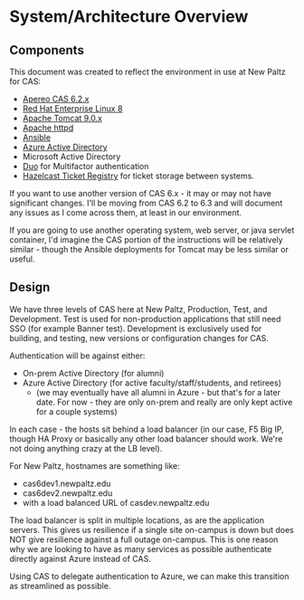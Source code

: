 # System/Architecture Overview

## Components

This document was created to reflect the environment in use at New Paltz for CAS:
* [Apereo CAS 6.2.x](https://apereo.github.io/cas/6.2.x/index.html)
* [Red Hat Enterprise Linux 8](https://redhat.com)
* [Apache Tomcat 9.0.x](https://tomcat.apache.org)
* [Apache httpd](https://httpd.apache.com)
* [Ansible](https://docs.ansible.com)
* [Azure Active Directory](https://azure.microsoft.com/en-us/services/active-directory/)
* Microsoft Active Directory
* [Duo](https://duo.com) for Multifactor authentication
* [Hazelcast Ticket Registry](https://apereo.github.io/cas/6.2.x/ticketing/Hazelcast-Ticket-Registry.html) for ticket storage between systems.

If you want to use another version of CAS 6.x - it may or may not have significant changes.  I'll be moving from CAS 6.2 to 6.3 and will document any issues as I come across them, at least in our environment.

If you are going to use another operating system, web server, or java servlet container, I'd imagine the CAS portion of the instructions will be relatively similar - though the Ansible deployments for Tomcat may be less similar or useful.

## Design
We have three levels of CAS here at New Paltz, Production, Test, and Development.  Test is used for non-production applications that still need SSO (for example Banner test).  Development is exclusively used for building, and testing, new versions or configuration changes for CAS.

Authentication will be against either:
* On-prem Active Directory (for alumni)
* Azure Active Directory (for active faculty/staff/students, and retirees)
   * (we may eventually have all alumni in Azure - but that's for a later date.  For now - they are only on-prem and really are only kept active for a couple systems)

In each case - the hosts sit behind a load balancer (in our case, F5 Big IP, though HA Proxy or basically any other load balancer should work.  We're not doing anything crazy at the LB level).

For New Paltz, hostnames are something like:
* cas6dev1.newpaltz.edu
* cas6dev2.newpaltz.edu
* with a load balanced URL of casdev.newpaltz.edu

The load balancer is split in multiple locations, as are the application servers.  This gives us resilience if a single site on-campus is down but does NOT give resilience against a full outage on-campus.  This is one reason why we are looking to have as many services as possible authenticate directly against Azure instead of CAS.

Using CAS to delegate authentication to Azure, we can make this transition as streamlined as possible.



